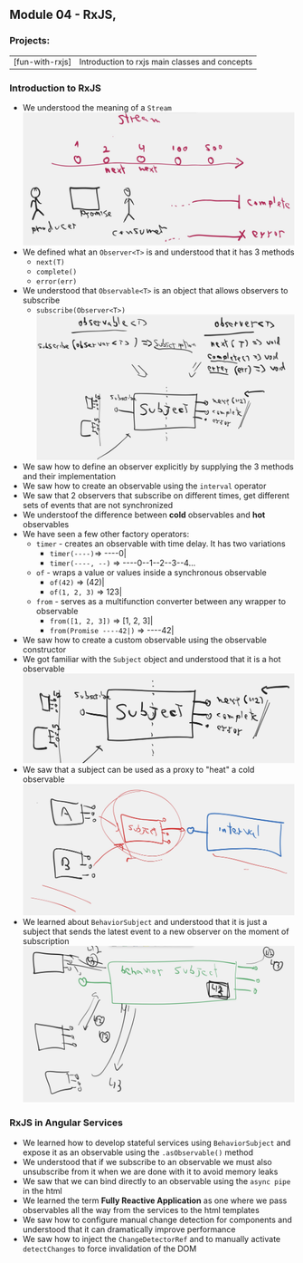 ## Module 04 - RxJS, 
### Projects:
|     |     |
| --- | --- |
| [fun-with-rxjs] | Introduction to rxjs main classes and concepts |


### Introduction to RxJS
* We understood the meaning of a `Stream`
![](images/00.jpeg)
* We defined what an `Observer<T>` is and understood that it has 3 methods
    * `next(T)`
    * `complete()`
    * `error(err)`
* We understood that `Observable<T>` is an object that allows observers to subscribe
    * `subscribe(Observer<T>)`
![](images/01.jpeg)
* We saw how to define an observer explicitly by supplying the 3 methods and their implementation
* We saw how to create an observable using the `interval` operator
* We saw that 2 observers that subscribe on different times, get different sets of events that are not synchronized
* We understoof the difference between **cold** observables and **hot** observables
* We have seen a few other factory operators:
  * `timer` - creates an observable with time delay. It has two variations
    * `timer(----)`=>  ----0|
    * `timer(----, --)` => ----0--1--2--3--4...
  * `of` - wraps a value or values inside a synchronous observable
    * `of(42)` => (42)|
    * `of(1, 2, 3)` => 123|
  * `from` - serves as a multifunction converter between any wrapper to observable
    * `from([1, 2, 3])` => [1, 2, 3]|
    * `from(Promise ----42|)` => ----42|
* We saw how to create a custom observable using the observable constructor
* We got familiar with the `Subject` object and understood that it is a hot observable
![](./images/02.jpeg)
* We saw that a subject can be used as a proxy to "heat" a cold observable
![](images/03.jpeg)
* We learned about `BehaviorSubject` and understood that it is just a subject that sends the latest event to a new observer on the moment of subscription
![](images/04.jpeg)

### RxJS in Angular Services
* We learned how to develop stateful services using `BehaviorSubject` and expose it as an observable using the `.asObservable()` method
* We understood that if we subscribe to an observable we must also unsubscribe from it when we are done with it to avoid memory leaks
* We saw that we can bind directly to an observable using the `async pipe` in the html
* We learned the term **Fully Reactive Application** as one where we pass observables all the way from the services to the html templates
* We saw how to configure manual change detection for components and understood that it can dramatically improve performance
* We saw how to inject the `ChangeDetectorRef` and to manually activate `detectChanges` to force invalidation of the DOM

